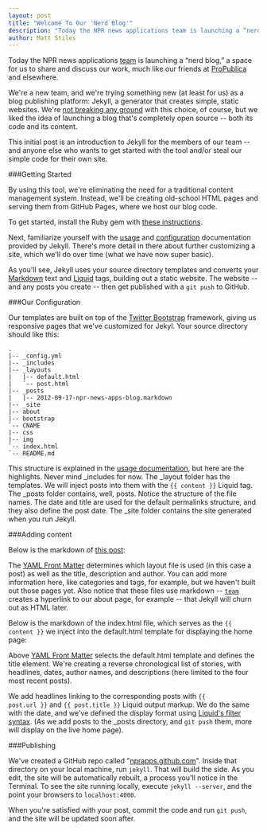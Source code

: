 ```yaml
---
layout: post
title: "Welcome To Our 'Nerd Blog'"
description: "Today the NPR news applications team is launching a “nerd blog,” a space for us to share and discuss our work, a la our friends at ProPublica et al. This post explains how to use Jekyll to publish a blog."
author: Matt Stiles
---
```

Today the NPR news applications [team](/about/) is launching a “nerd blog,” a space for us to share and discuss our work, much like our friends at [ProPublica](http://www.propublica.org/nerds/) and elsewhere.

We're a new team, and we're trying something new (at least for us) as a blog publishing platform: Jekyll, a generator that creates simple, static websites. We're [not breaking any ground](http://developmentseed.org/blog/2011/09/09/jekyll-github-pages/) with this choice, of course, but we liked the idea of launching a blog that's completely open source -- both its code and its content. 

This initial post is an introduction to Jekyll for the members of our team -- and anyone else who wants to get started with the tool and/or steal our simple code for their own site. 

###Getting Started

By using this tool, we're eliminating the need for a traditional content management system. Instead, we'll be creating old-school HTML pages and serving them from GitHub Pages, where we host our blog code.

To get started, install the Ruby gem with [these instructions](https://github.com/mojombo/jekyll/wiki/install). 

Next, familiarize yourself with the [usage](https://github.com/mojombo/jekyll/wiki/Usage) and [configuration](https://github.com/mojombo/jekyll/wiki/Configuration) documentation provided by Jekyll. There's more detail in there about further customizing a site, which we'll do over time (what we have now super basic). 

As you'll see, Jekyll uses your source directory templates and converts your [Markdown](http://daringfireball.net/projects/markdown/syntax) text and [Liquid](https://github.com/Shopify/liquid/wiki/Liquid-for-Designers) tags, building out a static website. The website -- and any posts you create -- then get published with a <code>git push</code> to GitHub.

###Our Configuration

Our templates are built on top of the [Twitter Bootstrap](http://twitter.github.com/bootstrap/) framework, giving us responsive pages that we've customized for Jekyl. Your source directory should like this:

	.
	|-- _config.yml
	|-- _includes
	|-- _layouts
	|   |-- default.html
	|   `-- post.html
	|-- _posts
	|   |-- 2012-09-17-npr-news-apps-blog.markdown
	|-- _site
	|-- about
	|-- bootstrap
	`-- CNAME
	|-- css
	|-- img
	`-- index.html
	`-- README.md

This structure is explained in the [usage documentation](https://github.com/mojombo/jekyll/wiki/Usage), but here are the highlights. Never mind &#95;includes for now. The &#95;layout folder has the templates. We will inject posts into them with the <code>&#123;&#123; content &#125;&#125;</code> Liquid tag. The &#95;posts folder contains, well, posts. Notice the structure of the file names. The date and title are used for the default permalinks structure, and they also define the post date. The &#95;site folder contains the site generated when you run Jekyll.

###Adding content

Below is the markdown of [this post](http://blog.apps.npr.org/2012/09/17/npr-news-apps-blog.html): 

<script src="https://gist.github.com/3745792.js?file=post">
</script> 

The [YAML Front Matter](http://github.com/mojombo/jekyll/wiki/YAML-Front-Matter) determines which layout file is used (in this case a post) as well as the title, description and author. You can add more information here, like categories and tags, for example, but we haven't built out those pages yet. Also notice that these files use markdown -- <code>[team](/about/)</code> creates a hyperlink to our about page, for example -- that Jekyll will churn out as HTML later.

Below is the markdown of the index.html file, which serves as the <code>&#123;&#123; content &#125;&#125;</code> we inject into the default.html template for displaying the home page:

<script src="https://gist.github.com/3745411.js?file=index.html">
</script>

Above [YAML Front Matter](http://github.com/mojombo/jekyll/wiki/YAML-Front-Matter) selects the default.html template and defines the title element. We're creating a reverse chronological list of stories, with headlines, dates, author names, and descriptions (here limited to the four most recent posts).

We add headlines linking to the corresponding posts with <code>&#123;&#123; post.url &#125;&#125;</code> and <code>&#123;&#123; post.title &#125;&#125;</code> Liquid output markup. We do the same with the date, and we've defined the display format using [Liquid's filter syntax](http://liquid.rubyforge.org/classes/Liquid/StandardFilters.html#M000012). (As we add posts to the &#95;posts directory, and <code>git push</code> them, more will display on the live home page).

###Publishing

We've created a GitHub repo called "[nprapps.github.com](https://github.com/nprapps/nprapps.github.com)". Inside that directory on your local machine, run <code>jekyll</code>. That will build the side. As you edit, the site will be automatically rebuilt, a process you'll notice in the Terminal. To see the site running locally, execute <code>jekyll --server</code>, and the point your browsers to <code>localhost:4000</code>. 

When you're satisfied with your post, commit the code and run <code>git push</code>, and the site will be updated soon after.
